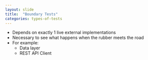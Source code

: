 ```yaml
---
layout: slide
title:  "Boundary Tests"
categories: types-of-tests
---
```

* Depends on exactly 1 live external implementations
* Necessary to see what happens when the rubber meets the road
* For example:
    * Data layer
    * REST API Client

